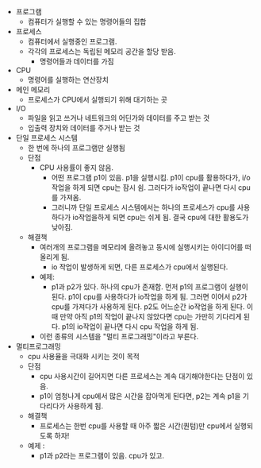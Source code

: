 - 프로그램 
	- 컴퓨터가 실행할 수 있는 명령어들의 집합
- 프로세스
	- 컴퓨터에서 실행중인 프로그램. 
	- 각각의 프로세스는 독립된 메모리 공간을 할당 받음. 
		- 명령어들과 데이터를 가짐
- CPU
	- 명령어를 실행하는 연산장치
- 메인 메모리
	- 프로세스가 CPU에서 실행되기 위해 대기하는 곳
- I/O
	- 파일을 읽고 쓰거나 네트워크의 어딘가와 데이터를 주고 받는 것
	- 입출력 장치와 데이터를 주거나 받는 것
- 단일 프로세스 시스템
	- 한 번에 하나의 프로그램만 실행됨
	- 단점 
		- CPU 사용률이 좋지 않음.
			- 어떤 프로그램 p1이 있음. p1을 실행시킴. p1이 cpu를 활용하다가, i/o작업을 하게 되면 cpu는 잠시 쉼. 그러다가 io작업이 끝나면 다시 cpu를 가져옴. 
			- 그러니까 단일 프로세스 시스템에서는 하나의 프로세스가 cpu를 사용하다가 io작업을하게 되면 cpu는 쉬게 됨. 결국 cpu에 대한 활용도가 낮아짐. 
	- 해결책
		- 여러개의 프로그램을 메모리에 올려놓고 동시에 실행시키는 아이디어를 떠올리게 됨.
			- io 작업이 발생하게 되면, 다른 프로세스가 cpu에서 실행된다. 
		- 예제: 
			- p1과 p2가 있다. 하나의 cpu가 존재함. 먼저 p1의 프로그램이 실행이 된다. p1이 cpu를 사용하다가 io작업을 하게 됨. 그러면 이어서 p2가 cpu를 가져다가 사용하게 된다. p2도 어느순간 io작업을 하게 된다. 이때 만약 아직 p1의 작업이 끝나지 않았다면 cpu는 가만히 기다리게 된다. p1의 io작업이 끝나면 다시 cpu 작업을 하게 됨. 
		- 이런 종류의 시스템을 "멀티 프로그래밍"이라고 부른다. 
- 멀티프로그래밍
	- cpu 사용율을 극대화 시키는 것이 목적
	- 단점 
		- cpu 사용시간이 길어지면 다른 프로세스는 계속 대기해야한다는 단점이 있음. 
		- p1이 엄청나게 cpu에서 많은 시간을 잡아먹게 된다면, p2는 계속 p1을 기다리다가 사용하게 됨. 
	- 해결책
		- 프로세스는 한번 cpu를 사용할 때 아주 짧은 시간(퀀텀)만 cpu에서 실행되도록 하자!
	- 예제 : 
		- p1과 p2라는 프로그램이 있음. cpu가 있고. 
